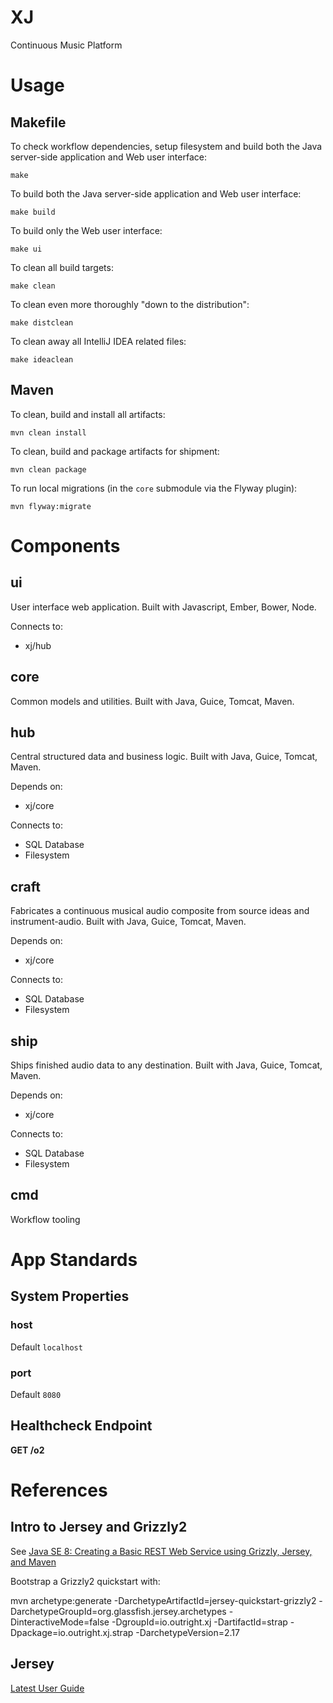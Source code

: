# XJ

Continuous Music Platform

# Usage

## Makefile

To check workflow dependencies, setup filesystem and build both the Java server-side application and Web user interface:
 
    make
    
To build both the Java server-side application and Web user interface:

    make build
    
To build only the Web user interface:
 
    make ui
    
To clean all build targets:

    make clean
    
To clean even more thoroughly "down to the distribution":

    make distclean
    
To clean away all IntelliJ IDEA related files:

    make ideaclean

## Maven

To clean, build and install all artifacts:

    mvn clean install
    
To clean, build and package artifacts for shipment:

    mvn clean package
    
To run local migrations (in the `core` submodule via the Flyway plugin):

    mvn flyway:migrate

# Components

## ui

User interface web application. Built with Javascript, Ember, Bower, Node.

Connects to:

  * xj/hub

## core

Common models and utilities. Built with Java, Guice, Tomcat, Maven.

## hub

Central structured data and business logic. Built with Java, Guice, Tomcat, Maven.

Depends on:

  * xj/core

Connects to:

  * SQL Database
  * Filesystem

## craft

Fabricates a continuous musical audio composite from source ideas and instrument-audio. Built with Java, Guice, Tomcat, Maven.

Depends on:

  * xj/core

Connects to:

  * SQL Database
  * Filesystem

## ship

Ships finished audio data to any destination. Built with Java, Guice, Tomcat, Maven.

Depends on:

  * xj/core

Connects to:

  * SQL Database
  * Filesystem

## cmd

Workflow tooling

# App Standards

## System Properties
 
### host

Default `localhost`

### port

Default `8080`

## Healthcheck Endpoint

**GET /o2**

# References

## Intro to Jersey and Grizzly2

See [Java SE 8: Creating a Basic REST Web Service using Grizzly, Jersey, and Maven](http://www.oracle.com/webfolder/technetwork/tutorials/obe/java/griz_jersey_intro/Grizzly-Jersey-Intro.html)

Bootstrap a Grizzly2 quickstart with:

mvn archetype:generate -DarchetypeArtifactId=jersey-quickstart-grizzly2 -DarchetypeGroupId=org.glassfish.jersey.archetypes -DinteractiveMode=false -DgroupId=io.outright.xj -DartifactId=strap -Dpackage=io.outright.xj.strap -DarchetypeVersion=2.17

## Jersey

[Latest User Guide](https://jersey.java.net/documentation/latest/user-guide.html)
